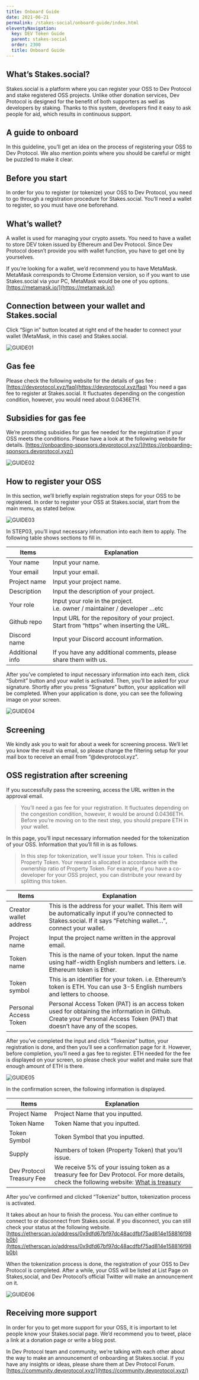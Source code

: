 ```yaml
---
title: Onboard Guide
date: 2021-06-21
permalink: /stakes-social/onboard-guide/index.html
eleventyNavigation:
  key: DEV Token Guide
  parent: stakes-social
  order: 2300
  title: Onboard Guide
---
```


## What’s Stakes.social?

Stakes.social is a platform where you can register your OSS to Dev Protocol and stake registered OSS projects. Unlike other donation services, Dev Protocol is designed for the benefit of both supporters as well as developers by staking. Thanks to this system, developers find it easy to ask people for aid, which results in continuous support.

## A guide to onboard

In this guideline, you’ll get an idea on the process of registering your OSS to Dev Protocol. We also mention points where you should be careful or might be puzzled to make it clear.

## Before you start

In order for you to register (or tokenize) your OSS to Dev Protocol, you need to go through a registration procedure for Stakes.social. You’ll need a wallet to register, so you must have one beforehand.

## What’s wallet?

A wallet is used for managing your crypto assets. You need to have a wallet to store DEV token issued by Ethereum and Dev Protocol. Since Dev Protocol doesn’t provide you with wallet function, you have to get one by yourselves.

If you’re looking for a wallet, we’d recommend you to have MetaMask.
MetaMask corresponds to Chrome Extension version, so if you want to use Stakes.social via your PC, MetaMask would be one of you options.
[https://metamask.io/](https://metamask.io/)

## Connection between your wallet and Stakes.social

Click “Sign in” button located at right end of the header to connect your wallet (MetaMask, in this case) and Stakes.social.

![GUIDE01](/content/images/stakes.social/onboard-guide/guide01.jpeg)

## Gas fee

Please check the following website for the details of gas fee : [https://devprotocol.xyz/faq](https://devprotocol.xyz/faq)
You need a gas fee to register at Stakes.social. It fluctuates depending on the congestion condition, however, you would need about 0.0436ETH.

## Subsidies for gas fee

We’re promoting subsidies for gas fee needed for the registration if your OSS meets the conditions.
Please have a look at the following website for details.
[https://onboarding-sponsors.devprotocol.xyz/](https://onboarding-sponsors.devprotocol.xyz/)

![GUIDE02](/content/images/stakes.social/onboard-guide/guide02.png)

## How to register your OSS

In this section, we’ll briefly explain registration steps for your OSS to be registered.
In order to register your OSS at Stakes.social, start from the main menu, as stated below.

![GUIDE03](/content/images/stakes.social/onboard-guide/guide03.jpeg)

In STEP03, you’ll input necessary information into each item to apply. The following table shows sections to fill in.

| Items           | Explanation                                                                                 |
| --------------- | ------------------------------------------------------------------------------------------- |
| Your name       | Input your name.                                                                            |
| Your email      | Input your email.                                                                           |
| Project name    | Input your project name.                                                                    |
| Description     | Input the description of your project.                                                      |
| Your role       | Input your role in the project.<br>i.e. owner / maintainer / developer …etc                 |
| Github repo     | Input URL for the repository of your project.<br>Start from “https” when inserting the URL. |
| Discord name    | Input your Discord account information.                                                     |
| Additional info | If you have any additional comments, please share them with us.                             |

After you’ve completed to input necessary information into each item, click “Submit” button and your wallet is activated. Then, you’ll be asked for your signature.
Shortly after you press “Signature” button, your application will be completed. When your application is done, you can see the following image on your screen.

![GUIDE04](/content/images/stakes.social/onboard-guide/guide04.png)

## Screening

We kindly ask you to wait for about a week for screening process. We’ll let you know the result via email, so please change the filtering setup for your mail box to receive an email from “@devprotocol.xyz”.

## OSS registration after screening

If you successfully pass the screening, access the URL written in the approval email.

> You’ll need a gas fee for your registration. It fluctuates depending on the congestion condition, however, it would be around 0.0436ETH. Before you’re moving on to the next step, you should prepare ETH in your wallet.

In this page, you’ll input necessary information needed for the tokenization of your OSS. Information that you’ll fill in is as follows.

> In this step for tokenization, we’ll issue your token. This is called Property Token. Your reward is allocated in accordance with the ownership ratio of Property Token.
> For example, if you have a co-developer for your OSS project, you can distribute your reward by splitting this token.

| Items                  | Explanation                                                                                                                                                               |
| ---------------------- | ------------------------------------------------------------------------------------------------------------------------------------------------------------------------- |
| Creator wallet address | This is the address for your wallet. This item will be automatically input if you’re connected to Stakes.social. If it says “Fetching wallet…”, connect your wallet.      |
| Project name           | Input the project name written in the approval email.                                                                                                                     |
| Token name             | This is the name of your token. Input the name using half-width English numbers and letters. i.e. Ethereum token is Ether.                                                |
| Token symbol           | This is an identifier for your token. i.e. Ethereum’s token is ETH. You can use 3-5 English numbers and letters to choose.                                                |
| Personal Access Token  | Personal Access Token (PAT) is an access token used for obtaining the information in Github. Create your Personal Access Token (PAT) that doesn’t have any of the scopes. |

After you’ve completed the input and click “Tokenize” button, your registration is done, and then you’ll see a confirmation page for it. However, before completion, you’ll need a gas fee to register. ETH needed for the fee is displayed on your screen, so please check your wallet and make sure that enough amount of ETH is there.

![GUIDE05](/content/images/stakes.social/onboard-guide/guide05.png)

In the confirmation screen, the following information is displayed.

| Items                     | Explanation                                                                                                                                                                                       |
| ------------------------- | ------------------------------------------------------------------------------------------------------------------------------------------------------------------------------------------------- |
| Project Name              | Project Name that you inputted.                                                                                                                                                                   |
| Token Name                | Token Name that you inputted.                                                                                                                                                                     |
| Token Symbol              | Token Symbol that you inputted.                                                                                                                                                                   |
| Supply                    | Numbers of token (Property Token) that you’ll issue.                                                                                                                                              |
| Dev Protocol Treasury Fee | We receive 5% of your issuing token as a treasury fee for Dev Protocol. For more details, check the following website: [What is treasury](https://initto.devprotocol.xyz/posts/what-is-treasury/) |

After you’ve confirmed and clicked “Tokenize” button, tokenization process is activated.

It takes about an hour to finish the process. You can either continue to connect to or disconnect from Stakes.social. If you disconnect, you can still check your status at the following website.
[https://etherscan.io/address/0x9dfd67bf97dc48acdfbf75ad814e158816f98b0b](https://etherscan.io/address/0x9dfd67bf97dc48acdfbf75ad814e158816f98b0b)

When the tokenization process is done, the registration of your OSS to Dev Protocol is completed.
After a while, your OSS will be listed at List Page on Stakes,social, and Dev Protocol’s official Twitter will make an announcement on it.

![GUIDE06](/content/images/stakes.social/onboard-guide/guide06.png)

## Receiving more support

In order for you to get more support for your OSS, it is important to let people know your Stakes.social page. We’d recommend you to tweet, place a link at a donation page or write a blog post.

In Dev Protocol team and community, we’re talking with each other about the way to make an announcement of onboarding at Stakes.social. If you have any insights or ideas, please share them at Dev Protocol Forum.
[https://community.devprotocol.xyz/](https://community.devprotocol.xyz/)
